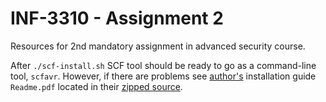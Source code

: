 # INF-3310 - Assignment 2

Resources for 2nd mandatory assignment in advanced security course.

After `./scf-install.sh` SCF tool should be ready to go as a command-line tool, `scfavr`. 
However, if there are problems see [author's](https://www.mais.informatik.tu-darmstadt.de/scf2017.html) installation guide `Readme.pdf` located in their [zipped source](http://www.mais.informatik.tu-darmstadt.de/assets/tools/scf17.zip).
